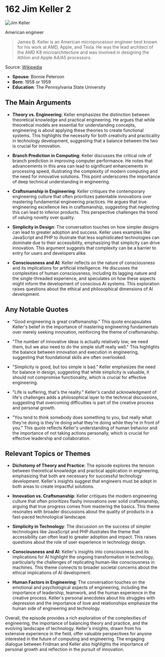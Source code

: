 # 162 Jim Keller 2


![Jim Keller](https://encrypted-tbn0.gstatic.com/images?q=tbn:ANd9GcQ6NfISGQZE0FMyeUCrvhSfxDMWQa-lwZXJzEoQ-rQ&s=0)

American engineer

> James B. Keller is an American microprocessor engineer best known for his work at AMD, Apple, and Tesla. He was the lead architect of the AMD K8 microarchitecture and was involved in designing the Athlon and Apple A4/A5 processors.

Source: [Wikipedia](https://en.wikipedia.org/wiki/Jim_Keller_(engineer))

- **Spouse**: Bonnie Peterson
- **Born**: 1958 or 1959
- **Education**: The Pennsylvania State University


## The Main Arguments

- **Theory vs. Engineering**: Keller emphasizes the distinction between theoretical knowledge and practical engineering. He argues that while theoretical models are essential for understanding concepts, engineering is about applying these theories to create functional systems. This highlights the necessity for both creativity and practicality in technology development, suggesting that a balance between the two is crucial for innovation.

- **Branch Prediction in Computing**: Keller discusses the critical role of branch prediction in improving computer performance. He notes that advancements in this area can lead to significant enhancements in processing speed, illustrating the complexity of modern computing and the need for innovative solutions. This point underscores the importance of deep technical understanding in engineering.

- **Craftsmanship in Engineering**: Keller critiques the contemporary engineering culture that often prioritizes patentable innovations over mastering fundamental engineering practices. He argues that true engineering excellence lies in craftsmanship, suggesting that neglecting this can lead to inferior products. This perspective challenges the trend of valuing novelty over quality.

- **Simplicity in Design**: The conversation touches on how simpler designs can lead to greater adoption and success. Keller uses examples like JavaScript and PHP to illustrate that less sophisticated technologies can dominate due to their accessibility, emphasizing that simplicity can drive innovation. This argument suggests that complexity can be a barrier to entry for users and developers alike.

- **Consciousness and AI**: Keller reflects on the nature of consciousness and its implications for artificial intelligence. He discusses the complexities of human consciousness, including its lagging nature and the single-threaded experience, and speculates on how these aspects might inform the development of conscious AI systems. This exploration raises questions about the ethical and philosophical dimensions of AI development.

## Any Notable Quotes

- "Good engineering is great craftsmanship."
  This quote encapsulates Keller's belief in the importance of mastering engineering fundamentals over merely seeking innovation, reinforcing the theme of craftsmanship.

- "The number of innovative ideas is actually relatively low; we need them, but we also need to do the simple stuff really well."
  This highlights the balance between innovation and execution in engineering, suggesting that foundational skills are often overlooked.

- "Simplicity is good, but too simple is bad."
  Keller emphasizes the need for balance in design, suggesting that while simplicity is valuable, it should not compromise functionality, which is crucial for effective engineering.

- "Life is suffering, that's the reality."
  Keller's candid acknowledgment of life's challenges adds a philosophical layer to the technical discussions, suggesting that overcoming difficulties is part of the creative process and personal growth.

- "You tend to think somebody does something to you, but really what they're doing is they're doing what they're doing while they're in front of you."
  This quote reflects Keller's understanding of human behavior and the importance of not taking actions personally, which is crucial for effective leadership and collaboration.

## Relevant Topics or Themes

- **Dichotomy of Theory and Practice**: The episode explores the tension between theoretical knowledge and practical application in engineering, emphasizing that both are necessary for successful technology development. Keller's insights suggest that engineers must be adept in both areas to create impactful solutions.

- **Innovation vs. Craftsmanship**: Keller critiques the modern engineering culture that often prioritizes flashy innovations over solid craftsmanship, arguing that true progress comes from mastering the basics. This theme resonates with broader discussions about the quality of products in a fast-paced technological landscape.

- **Simplicity in Technology**: The discussion on the success of simpler technologies like JavaScript and PHP illustrates the theme that accessibility can often lead to greater adoption and impact. This raises questions about the role of user experience in technology design.

- **Consciousness and AI**: Keller's insights into consciousness and its implications for AI highlight the ongoing transformation in technology, particularly the challenges of replicating human-like consciousness in machines. This theme connects to broader societal concerns about the ethical implications of AI development.

- **Human Factors in Engineering**: The conversation touches on the emotional and psychological aspects of engineering, including the importance of leadership, teamwork, and the human experience in the creative process. Keller's personal anecdotes about his struggles with depression and the importance of love and relationships emphasize the human side of engineering and technology.

Overall, the episode provides a rich exploration of the complexities of engineering, the importance of balancing theory and practice, and the evolving landscape of technology. Keller's insights, drawn from his extensive experience in the field, offer valuable perspectives for anyone interested in the future of computing and engineering. The engaging dialogue between Fridman and Keller also highlights the importance of personal growth and reflection in the pursuit of innovation.